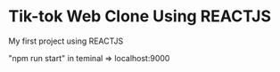 # Tik-tok Web Clone Using REACTJS

My first project using REACTJS

"npm run start" in teminal => localhost:9000 
